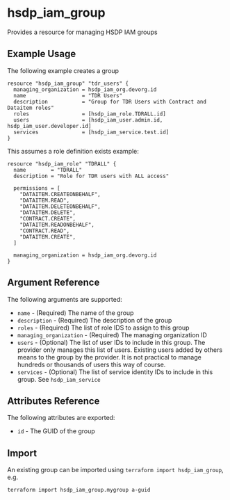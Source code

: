 # hsdp_iam_group

Provides a resource for managing HSDP IAM groups

## Example Usage

The following example creates a group

```hcl
resource "hsdp_iam_group" "tdr_users" {
  managing_organization = hsdp_iam_org.devorg.id
  name                  = "TDR Users"
  description           = "Group for TDR Users with Contract and Dataitem roles"
  roles                 = [hsdp_iam_role.TDRALL.id]
  users                 = [hsdp_iam_user.admin.id, hsdp_iam_user.developer.id]
  services              = [hsdp_iam_service.test.id]
}
```

This assumes a role definition exists example:

```hcl
resource "hsdp_iam_role" "TDRALL" {
  name        = "TDRALL"
  description = "Role for TDR users with ALL access"

  permissions = [
    "DATAITEM.CREATEONBEHALF",
    "DATAITEM.READ",
    "DATAITEM.DELETEONBEHALF",
    "DATAITEM.DELETE",
    "CONTRACT.CREATE",
    "DATAITEM.READONBEHALF",
    "CONTRACT.READ",
    "DATAITEM.CREATE",
  ]

  managing_organization = hsdp_iam_org.devorg.id
}
```

## Argument Reference

The following arguments are supported:

* `name` - (Required) The name of the group
* `description` - (Required) The description of the group
* `roles` - (Required) The list of role IDS to assign to this group
* `managing_organization` - (Required) The managing organization ID
* `users` - (Optional) The list of user IDs to include in this group. The provider only manages this list of users. Existing users added by others means to the group by the provider. It is not practical to manage hundreds or thousands of users this way of course.
* `services` - (Optional) The list of service identity IDs to include in this group. See `hsdp_iam_service`

## Attributes Reference

The following attributes are exported:

* `id` - The GUID of the group

## Import

An existing group can be imported using `terraform import hsdp_iam_group`, e.g.

```shell
terraform import hsdp_iam_group.mygroup a-guid
```
